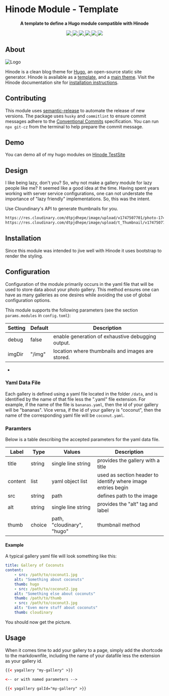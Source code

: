 # Hinode Module - Template

<!-- Tagline -->
<p align="center">
    <b>A template to define a Hugo module compatible with Hinode</b>
    <br />
</p>

<!-- Badges -->
<p align="center">
    <a href="https://gohugo.io" alt="Hugo website">
        <img src="https://img.shields.io/badge/generator-hugo-brightgreen">
    </a>
    <a href="https://gethinode.com" alt="Hinode theme">
        <img src="https://img.shields.io/badge/theme-hinode-blue">
    </a>
    <a href="https://github.com/gethinode/mod-template/commits/main" alt="Last commit">
        <img src="https://img.shields.io/github/last-commit/gethinode/mod-template.svg">
    </a>
    <a href="https://github.com/gethinode/mod-template/issues" alt="Issues">
        <img src="https://img.shields.io/github/issues/gethinode/mod-template.svg">
    </a>
    <a href="https://github.com/gethinode/mod-template/pulls" alt="Pulls">
        <img src="https://img.shields.io/github/issues-pr-raw/gethinode/mod-template.svg">
    </a>
    <a href="https://github.com/gethinode/mod-template/blob/main/LICENSE" alt="License">
        <img src="https://img.shields.io/github/license/gethinode/mod-template">
    </a>
</p>

## About

![Logo](https://raw.githubusercontent.com/gethinode/hinode/main/static/img/logo.png)

Hinode is a clean blog theme for [Hugo][hugo], an open-source static site generator. Hinode is available as a [template][repository_template], and a [main theme][repository]. <!-- This repository maintains a Hugo module to add [module][module] to a Hinode site. --> Visit the Hinode documentation site for [installation instructions][hinode_docs].

## Contributing

This module uses [semantic-release][semantic-release] to automate the release of new versions. The package uses `husky` and `commitlint` to ensure commit messages adhere to the [Conventional Commits][conventionalcommits] specification. You can run `npx git-cz` from the terminal to help prepare the commit message.

## Demo

You can demo all of my hugo modules on [Hinode TestSite](https://testhinode.netlify.com)

## Design

I like being lazy, don't you? So, why not make a gallery module for lazy people like me? It seemed like a good idea at
the time. Having spent years working with server service configurations, one can not understate the importance of "lazy
friendly" implementations. So, this was the intent.

Use Cloundinary's API to generate thumbnails for you.

```html
https://res.cloudinary.com/dtpjdhepe/image/upload/v1747507701/photo-1740975833734-2e0bba5d74df_ohhihi.jpg
https://res.cloudinary.com/dtpjdhepe/image/upload/t_Thumbnail/v1747507701/photo-1740975833734-2e0bba5d74df_ohhihi.jpg
```

## Installation

Since this module was intended to jive well with Hinode it uses bootstrap to render the styling. 

## Configuration

Configuration of the module primarily occurs in the yaml file that will be used to store data about your photo gallery.
This method ensures one can have as many galleries as one desires while avoiding the use of global configuration options.

This module supports the following parameters (see the section `params.modules` in `config.toml`):

| Setting | Default | Description                                       |
|---------|---------|---------------------------------------------------|
| debug   | false   | enable generation of exhaustive debugging output. |
| imgDir  | "/img"  | location where thumbnails and images are stored.  |

- [^1]: This only works with local images, and does not work on remote (i.e. cloud) stored images.

### Yaml Data File

Each gallery is defined using a yaml file located in the folder `/data`, and is identified by the name of that
file less the ".yaml" file extension. For example, if the name of the file is `bananas.yaml`, then the id of your
gallery will be "bananas". Vice versa, if the id of your gallery is "coconut", then the name of the corresponding yaml
file will be `coconut.yaml`.

### Paramters

Below is a table describing the accepted parameters for the yaml data file.

| Label   | Type   | Values                     | Description                                                  |
|---------|--------|----------------------------|--------------------------------------------------------------|
| title   | string | single line string         | provides the gallery with a title                            |
| content | list   | yaml object list           | used as section header to identify where image entries begin |
| src     | string | path                       | defines path to the image                                    |
| alt     | string | single line string         | provides the "alt" tag and label                             |
| thumb   | choice | path, "cloudinary", "hugo" | thumbnail method                                             |

#### Example

A typical gallery yaml file will look something like this:

```yaml
title: Gallery of Coconuts
content:
    - src: /path/to/coconut1.jpg
    alt: "Something about coconuts"
    thumb: hugo
    - src: /path/to/coconut2.jpg
    alt: "Something else about coconuts"
    thumb: /path/to/thumb
    - src: /path/to/coconut3.jpg
    alt: "Even more stuff about coconuts"
    thumb: cloudinary
```

You should now get the picture.

## Usage

When it comes time to add your gallery to a page, simply add the shortcode to the markdownfile, including the name of
your datafile less the extension as your gallery id.

```html
{{< yagallery "my-gallery" >}} 

<-- or with named parameters --> 

{{< yagallery galId="my-gallery" >}}
```

<!-- MARKDOWN LINKS -->

[hugo]: https://gohugo.io
[hinode_docs]: https://gethinode.com

<!-- [module]: https://example.com -->

[repository]: https://github.com/gethinode/hinode.git
[repository_template]: https://github.com/gethinode/template.git
[conventionalcommits]: https://www.conventionalcommits.org
[husky]: https://typicode.github.io/husky/
[semantic-release]: https://semantic-release.gitbook.io/
